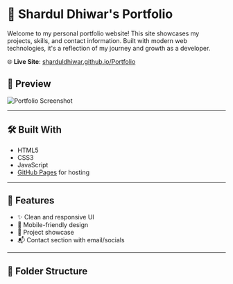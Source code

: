 # 💼 Shardul Dhiwar's Portfolio

Welcome to my personal portfolio website! This site showcases my projects, skills, and contact information. Built with modern web technologies, it's a reflection of my journey and growth as a developer.

🌐 **Live Site**: [sharduldhiwar.github.io/Portfolio](https://sharduldhiwar.github.io/Portfolio/)

## 📸 Preview

![Portfolio Screenshot](preview.png) <!-- Optional: Replace with an actual screenshot of your site -->

---

## 🛠️ Built With

- HTML5
- CSS3
- JavaScript
- [GitHub Pages](https://pages.github.com/) for hosting

---

## 🚀 Features

- ✨ Clean and responsive UI
- 📱 Mobile-friendly design
- 🧩 Project showcase
- 📬 Contact section with email/socials

---

## 📁 Folder Structure

